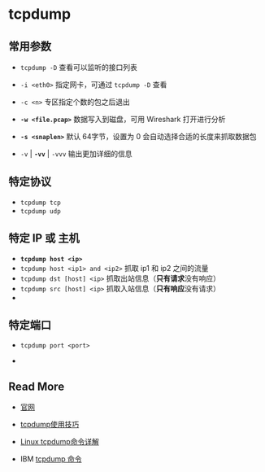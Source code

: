 # tcpdump



## 常用参数

- `tcpdump -D` 查看可以监听的接口列表

- `-i <eth0>` 指定网卡，可通过 `tcpdump -D`  查看

- `-c <n>` 专区指定个数的包之后退出

- **`-w <file.pcap>`** 数据写入到磁盘，可用 Wireshark 打开进行分析

- **`-s <snaplen>`** 默认 64字节，设置为 0 会自动选择合适的长度来抓取数据包

- `-v` | **`-vv`** | `-vvv` 输出更加详细的信息

  

## 特定协议

- `tcpdump tcp`
- `tcpdump udp`

## 特定 IP 或 主机

- **`tcpdump host <ip>`**
- `tcpdump host <ip1> and <ip2>` 抓取 ip1 和 ip2 之间的流量
- `tcpdump dst [host] <ip>` 抓取出站信息（**只有请求**没有响应）
- `tcpdump src [host] <ip>` 抓取入站信息（**只有响应**没有请求）
- 

## 特定端口

- `tcpdump port <port>`

- 



## Read More 

- [官网](http://www.tcpdump.org/)
- [tcpdump使用技巧](https://linuxwiki.github.io/NetTools/tcpdump.html)
- [Linux tcpdump命令详解](https://www.cnblogs.com/ggjucheng/archive/2012/01/14/2322659.html)

- IBM [tcpdump 命令](https://www.ibm.com/support/knowledgecenter/zh/ssw_aix_72/com.ibm.aix.cmds5/tcpdump.htm)